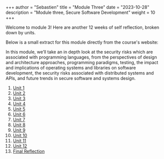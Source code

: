 +++
author = "Sebastien"
title = "Module Three"
date = "2023-10-28"
description = "Module three, Secure Software Development"
weight = 10
+++

Welcome to module 3! Here are another 12 weeks of self reflection, broken down by units.

Below is a small extract for this module directly from the course's website:

In this module, we’ll take an in depth look at the security risks which are associated with programming languages, from the perspectives of design and architecture approaches, programming paradigms, testing, the impact and implications of operating systems and libraries on software development, the security risks associated with distributed systems and APIs, and future trends in secure software and systems design.


1. [Unit 1](../m3u1/)
2. [Unit 2](../m3u2/)
3. [Unit 3](../m3u3/)
4. [Unit 4](../m3u4/)
5. [Unit 5](../m3u5/)
6. [Unit 6](../m3u6/)
7. [Unit 7](../m3u7/)
8. [Unit 8](../m3u8/)
9. [Unit 9](../m3u9/)
10. [Unit 10](../m3u10/)
11. [Unit 11](../m3u11/)
12. [Unit 12](../m3u12/)
13. [Final Reflection](../m3_final_reflection)
